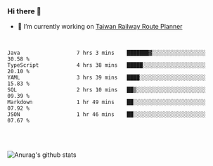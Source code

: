 ### Hi there 👋

- 🔭 I’m currently working on [Taiwan Railway Route Planner](https://github.com/Taiwan-Railway-Route-Planner)

<br/>

<!--START_SECTION:waka-->

```text
Java                  7 hrs 3 mins    ███████▓░░░░░░░░░░░░░░░░░   30.58 %
TypeScript            4 hrs 38 mins   █████░░░░░░░░░░░░░░░░░░░░   20.10 %
YAML                  3 hrs 39 mins   ████░░░░░░░░░░░░░░░░░░░░░   15.83 %
SQL                   2 hrs 10 mins   ██▒░░░░░░░░░░░░░░░░░░░░░░   09.39 %
Markdown              1 hr 49 mins    ██░░░░░░░░░░░░░░░░░░░░░░░   07.92 %
JSON                  1 hr 46 mins    ██░░░░░░░░░░░░░░░░░░░░░░░   07.67 %
```

<!--END_SECTION:waka-->

<br/>
<br/>

![Anurag's github stats](https://github-readme-stats.vercel.app/api?username=DepickereSven&show_icons=true&theme=tokyonight)



<!--
**DepickereSven/DepickereSven** is a ✨ _special_ ✨ repository because its `README.md` (this file) appears on your GitHub profile.

Here are some ideas to get you started:

- 🔭 I’m currently working on ...
- 🌱 I’m currently learning ...
- 👯 I’m looking to collaborate on ...
- 🤔 I’m looking for help with ...
- 💬 Ask me about ...
- 📫 How to reach me: ...
- 😄 Pronouns: ...
- ⚡ Fun fact: ...
-->
